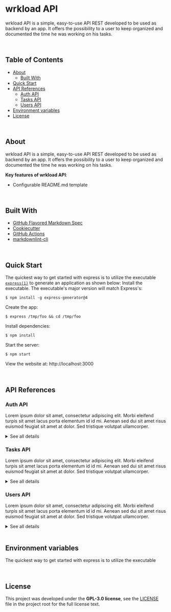 # wrkload API

wrkload API is a simple, easy-to-use API REST developed to be used as backend by an app. It offers the possibility to a user to keep organized and documented the time he was working on his tasks.

<br>

## Table of Contents

- [About](#about)
  - [Built With](#built-with)
- [Quick Start](#quick-start)
- [API References](#api-references)
  - [Auth API](#auth-api)
  - [Tasks API](#tasks-api)
  - [Users API](#users-api)
- [Environment variables](#environment-variables)
- [License](#license)

<br>

## About

wrkload API is a simple, easy-to-use API REST developed to be used as backend by an app. It offers the possibility to a user to keep organized and documented the time he was working on his tasks.

**Key features of wrkload API**:

- Configurable README.md template

<br>

## Built With

- [GitHub Flavored Markdown Spec](https://github.github.com/gfm/)
- [Cookiecutter](https://github.com/cookiecutter/cookiecutter)
- [GitHub Actions](https://github.com/features/actions)
- [markdownlint-cli](https://github.com/igorshubovych/markdownlint-cli)

<br>

## Quick Start

The quickest way to get started with express is to utilize the executable [`express(1)`](https://github.com/expressjs/generator) to generate an application as shown below:
Install the executable. The executable's major version will match Express's:

```console
$ npm install -g express-generator@4
```

Create the app:

```console
$ express /tmp/foo && cd /tmp/foo
```

Install dependencies:

```console
$ npm install
```

Start the server:

```console
$ npm start
```

View the website at: http://localhost:3000

<br>

## API References

### Auth API

Lorem ipsum dolor sit amet, consectetur adipiscing elit. Morbi eleifend turpis sit amet lacus porta elementum id id mi. Aenean sed dui sit amet risus euismod feugiat sit amet at dolor. Sed tristique volutpat ullamcorper.

<details>
<summary>See all details</summary>

#### Register

```
  POST /api/v1/auth/register
```

| Request body | Type     | Required | Description                        |
| :----------- | :------- | :------- | :--------------------------------- |
| `username`   | `string` | `true`   | Name of the new user.              |
| `email`      | `string` | `true`   | Valid email of the new user.       |
| `avatar`     | `string` | `true`   | URL of image.                      |
| `password`   | `string` | `true`   | Password of at least 8 characters. |

<br>

#### Login

```
  POST /api/v1/auth/login
```

| Request body | Type     | Required | Description                        |
| :----------- | :------- | :------- | :--------------------------------- |
| `email`      | `string` | `true`   | Valid email of the new user.       |
| `password`   | `string` | `true`   | Password of at least 8 characters. |

<br>

#### Confirm account

##### Link with confirmation token sent by email.

```
  PATCH /api/v1/auth/confirm-account/${confirmation_token}
```

| Request parameters   | Type     | Required | Description                                                    |
| :------------------- | :------- | :------- | :------------------------------------------------------------- |
| `confirmation_token` | `string` | `true`   | Valid JWT token generated at registry and distributed by mail. |

<br>

#### Resend confirm account link

```
  POST /api/v1/auth/resend-confirm-account
```

| Request body | Type     | Required | Description                  |
| :----------- | :------- | :------- | :--------------------------- |
| `email`      | `string` | `true`   | Valid email of the new user. |

<br>

#### Change password

```
  PATCH /api/v1/auth/change-password
```

| HTTP Headers    | Type           | Required | Description                                              |
| :-------------- | :------------- | :------- | :------------------------------------------------------- |
| `Authorization` | `bearer token` | `true`   | Valid JWT token generated at login and stored in memory. |

| Request body   | Type     | Required | Description                        |
| :------------- | :------- | :------- | :--------------------------------- |
| `email`        | `string` | `true`   | Valid email of the new user.       |
| `old_password` | `string` | `true`   | Password of at least 8 characters. |
| `new_password` | `string` | `true`   | Password of at least 8 characters. |

<br>

#### Forgot password

```
  POST /api/v1/auth/forgot-password
```

| Request body | Type     | Required | Description                  |
| :----------- | :------- | :------- | :--------------------------- |
| `email`      | `string` | `true`   | Valid email of the new user. |

<br>

#### Reset password

```
  PATCH /api/v1/auth/reset-password/${uid}/${reset_password_token}
```

| Request parameters     | Type     | Required | Description                                           |
| :--------------------- | :------- | :------- | :---------------------------------------------------- |
| `uid`                  | `string` | `true`   | User ID.                                              |
| `reset_password_token` | `string` | `true`   | Valid JWT token generated at forgot password request. |

| Request body   | Type     | Required | Description                        |
| :------------- | :------- | :------- | :--------------------------------- |
| `new_password` | `string` | `true`   | Password of at least 8 characters. |

<br>

#### Logout

```
  GET /api/v1/auth/logout
```

| Cookies         | Type       | Required | Description                                                                                 |
| :-------------- | :--------- | :------- | :------------------------------------------------------------------------------------------ |
| `refresh_token` | `HttpOnly` | `true`   | Valid JWT token generated at login stored in cookie only accessible through https requests. |

<br>

#### Access token re-generator

```
  GET /api/v1/auth/token
```

| HTTP Headers    | Type           | Required | Description                                              |
| :-------------- | :------------- | :------- | :------------------------------------------------------- |
| `Authorization` | `bearer token` | `true`   | Valid JWT token generated at login and stored in memory. |

| Cookies         | Type       | Required | Description                                                                                     |
| :-------------- | :--------- | :------- | :---------------------------------------------------------------------------------------------- |
| `refresh_token` | `HttpOnly` | `true`   | Valid JWT token generated at login and stored in cookie only accessible through https requests. |

</details>

### Tasks API

Lorem ipsum dolor sit amet, consectetur adipiscing elit. Morbi eleifend turpis sit amet lacus porta elementum id id mi. Aenean sed dui sit amet risus euismod feugiat sit amet at dolor. Sed tristique volutpat ullamcorper.

<details>
<summary>See all details</summary>

#### Get all tasks

##### Only for users with administrator role.

```
  GET /api/v1/tasks
```

| HTTP Headers    | Type           | Required | Description                                              |
| :-------------- | :------------- | :------- | :------------------------------------------------------- |
| `Authorization` | `bearer token` | `true`   | Valid JWT token generated at login and stored in memory. |

| Request parameters | Type     | Required | Description                               |
| :----------------- | :------- | :------- | :---------------------------------------- |
| `per_page`         | `string` | `false`  | The number of results to return per page. |
| `page`             | `string` | `false`  | Use this to page through the results.     |

| Response body | Type     | Description                                           |
| :------------ | :------- | :---------------------------------------------------- |
| `_id`         | `string` | Task ID.                                              |
| `name`        | `string` | Name of task.                                         |
| `author_id`   | `string` | Author ID of task.                                    |
| `project`     | `string` | Task project name.                                    |
| `timing`      | `string` | Time the task was completed.                          |
| `month`       | `string` | Month the task was completed.                         |
| `delivered`   | `string` | Date the task was completed. ISO8601 format required. |
| `description` | `string` | Description of the task.                              |

<br>

#### Get task

##### You can only read own tasks.

```
  GET /api/v1/tasks/${id}
```

| HTTP Headers    | Type           | Required | Description                                              |
| :-------------- | :------------- | :------- | :------------------------------------------------------- |
| `Authorization` | `bearer token` | `true`   | Valid JWT token generated at login and stored in memory. |

| Request parameters | Type     | Required | Description |
| :----------------- | :------- | :------- | :---------- |
| `id`               | `string` | `true`   | Task ID.    |

<br>

#### Create task

```
  POST /api/v1/tasks
```

| HTTP Headers    | Type           | Required | Description                                              |
| :-------------- | :------------- | :------- | :------------------------------------------------------- |
| `Authorization` | `bearer token` | `true`   | Valid JWT token generated at login and stored in memory. |

| Request body  | Type     | Required | Description                                           |
| :------------ | :------- | :------- | :---------------------------------------------------- |
| `name`        | `string` | `true`   | Name of task.                                         |
| `project`     | `string` | `true`   | Task project name.                                    |
| `timing`      | `string` | `true`   | Time the task was completed.                          |
| `month`       | `string` | `true`   | Month the task was completed.                         |
| `delivered`   | `string` | `false`  | Date the task was completed. ISO8601 format required. |
| `description` | `string` | `false`  | Description of the task.                              |

<br>

#### Update task

##### You can only update own tasks, even the admin can't update yours either.

```
  PATCH /api/v1/tasks/${id}
```

| HTTP Headers    | Type           | Required | Description                                              |
| :-------------- | :------------- | :------- | :------------------------------------------------------- |
| `Authorization` | `bearer token` | `true`   | Valid JWT token generated at login and stored in memory. |

| Request parameters | Type     | Required | Description |
| :----------------- | :------- | :------- | :---------- |
| `id`               | `string` | `true`   | Task ID.    |

| Request body  | Type     | Required | Description                   |
| :------------ | :------- | :------- | :---------------------------- |
| `name`        | `string` | `true`   | Name of task.                 |
| `project`     | `string` | `true`   | Task project name.            |
| `timing`      | `string` | `true`   | Time the task was completed.  |
| `month`       | `string` | `true`   | Month the task was completed. |
| `delivered`   | `string` | `false`  | Date the task was completed.  |
| `description` | `string` | `false`  | Description of the task.      |

<br>

#### Delete task

##### You can only delete own tasks.

```
  DELETE /api/v1/tasks/${id}
```

| HTTP Headers    | Type           | Required | Description                                              |
| :-------------- | :------------- | :------- | :------------------------------------------------------- |
| `Authorization` | `bearer token` | `true`   | Valid JWT token generated at login and stored in memory. |

| Request parameters | Type     | Required | Description |
| :----------------- | :------- | :------- | :---------- |
| `id`               | `string` | `true`   | ID task.    |

</details>

### Users API

Lorem ipsum dolor sit amet, consectetur adipiscing elit. Morbi eleifend turpis sit amet lacus porta elementum id id mi. Aenean sed dui sit amet risus euismod feugiat sit amet at dolor. Sed tristique volutpat ullamcorper.

<details>
<summary>See all details</summary>

#### Get all users

##### Only for users with administrator role.

```
  GET /api/v1/users
```

| HTTP Headers    | Type           | Required | Description                                              |
| :-------------- | :------------- | :------- | :------------------------------------------------------- |
| `Authorization` | `bearer token` | `true`   | Valid JWT token generated at login and stored in memory. |

| Request parameters | Type     | Required | Description                               |
| :----------------- | :------- | :------- | :---------------------------------------- |
| `per_page`         | `string` | `false`  | The number of results to return per page. |
| `page`             | `string` | `false`  | Use this to page through the results.     |

| Response body         | Type      | Description                            |
| :-------------------- | :-------- | :------------------------------------- |
| `_id`                 | `string`  | User ID.                               |
| `username`            | `string`  | Name of user.                          |
| `role`                | `number`  | Role of user.                          |
| `email`               | `string`  | Valid email of new user.               |
| `avatar`              | `string`  | URL of image.                          |
| `confirmation_token`  | `string`  | Valid JWT token generated at registry. |
| `confirmation_status` | `boolean` | Account status.                        |

<br>

#### Get user

##### You can only read your own data. Full response for users with administrator role.

```
  GET /api/v1/users/${id}
```

| HTTP Headers    | Type           | Required | Description                                              |
| :-------------- | :------------- | :------- | :------------------------------------------------------- |
| `Authorization` | `bearer token` | `true`   | Valid JWT token generated at login and stored in memory. |

| Request parameters | Type     | Required | Description |
| :----------------- | :------- | :------- | :---------- |
| `id`               | `string` | `true`   | User ID.    |

| Response body | Type     | Description              |
| :------------ | :------- | :----------------------- |
| `_id`         | `string` | User ID.                 |
| `username`    | `string` | Name of user.            |
| `email`       | `string` | Valid email of new user. |
| `avatar`      | `string` | URL of image.            |

<br>

#### Update user

##### You can only update your data, even the admin can't update you either.

```
  PATCH /api/v1/users/${id}
```

| HTTP Headers    | Type           | Required | Description                                              |
| :-------------- | :------------- | :------- | :------------------------------------------------------- |
| `Authorization` | `bearer token` | `true`   | Valid JWT token generated at login and stored in memory. |

| Request parameters | Type     | Required | Description |
| :----------------- | :------- | :------- | :---------- |
| `id`               | `string` | `true`   | User ID.    |

| Request body | Type     | Required                 | Description |
| :----------- | :------- | :----------------------- | :---------- |
| `username`   | `string` | New name of user.        |
| `email`      | `string` | New valid email of user. |
| `avatar`     | `string` | URL of new image.        |

<br>

#### Delete user

##### Only for users with administrator role.

```
  DELETE /api/v1/users/${id}
```

| HTTP Headers    | Type           | Required | Description                                              |
| :-------------- | :------------- | :------- | :------------------------------------------------------- |
| `Authorization` | `bearer token` | `true`   | Valid JWT token generated at login and stored in memory. |

| Request parameters | Type     | Required | Description |
| :----------------- | :------- | :------- | :---------- |
| `id`               | `string` | `true`   | User ID.    |

</details>

<br>

## Environment variables

The quickest way to get started with express is to utilize the executable

<br>

## License

This project was developed under the **GPL-3.0 license**, see the [LICENSE](./LICENSE.md) file in the project root for the full license text.
